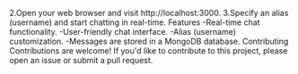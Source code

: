 2.Open your web browser and visit http://localhost:3000.
3.Specify an alias (username) and start chatting in real-time.
Features
-Real-time chat functionality.
-User-friendly chat interface.
-Alias (username) customization.
-Messages are stored in a MongoDB database.
Contributing
Contributions are welcome! If you'd like to contribute to this project, please open an issue or submit a pull request.